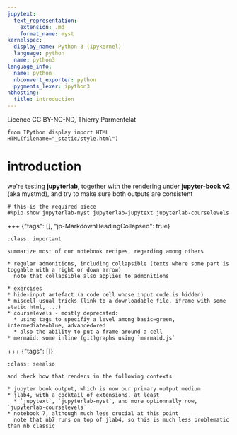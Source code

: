 ```yaml
---
jupytext:
  text_representation:
    extension: .md
    format_name: myst
kernelspec:
  display_name: Python 3 (ipykernel)
  language: python
  name: python3
language_info:
  name: python
  nbconvert_exporter: python
  pygments_lexer: ipython3
nbhosting:
  title: introduction
---
```


Licence CC BY-NC-ND, Thierry Parmentelat

```{code-cell} ipython3
from IPython.display import HTML
HTML(filename="_static/style.html")
```

# introduction

we're testing **jupyterlab**, together with  the rendering under **jupyter-book v2** (aka mystmd), and try to make sure both outputs are consistent

```{code-cell} ipython3
# this is the required piece
#%pip show jupyterlab-myst jupyterlab-jupytext jupyterlab-courselevels
```

+++ {"tags": [], "jp-MarkdownHeadingCollapsed": true}

````{admonition} what we do in this series of sample notebooks
:class: important

summarize most of our notebook recipes, regarding among others

* regular admonitions, including collapsible (texts where some part is toggable with a right or down arrow)
  note that collapsible also applies to admonitions

* exercises
* hide-input artefact (a code cell whose input code is hidden)
* miscell usual tricks (link to a downloadable file, iframe with some static html, ...)
* courselevels - mostly deprecated:
  * using tags to specifiy a level among basic=green, intermediate=blue, advanced=red
  * also the ability to put a frame around a cell
* mermaid: some inline (git)graphs using `mermaid.js`
````

+++ {"tags": []}

````{admonition} for what targets
:class: seealso

and check how that renders in the following contexts

* jupyter book output, which is now our primary output medium
* jlab4, with a cocktail of extensions, at least
  * `jupytext`, `jupyterlab-myst`, and more optionnally now, `jupyterlab-courselevels`
* notebook 7, although much less crucial at this point  
  note that nb7 runs on top of jlab4, so this is much less problematic than nb classic
````
